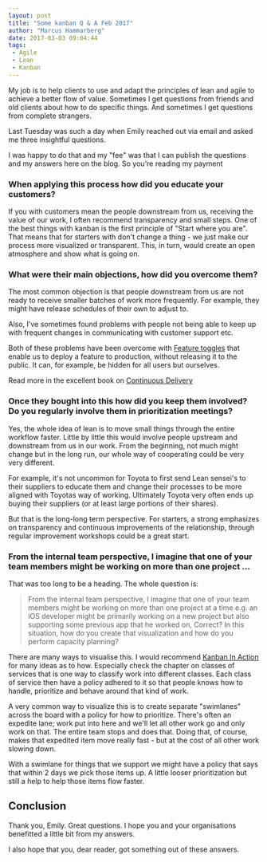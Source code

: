 ```yaml
---
layout: post
title: "Some kanban Q & A Feb 2017"
author: "Marcus Hammarberg"
date: 2017-03-03 09:04:44
tags:
 - Agile
 - Lean
 - Kanban
---
```


My job is to help clients to use and adapt the principles of lean and agile to achieve a better flow of value. Sometimes I get questions from friends and old clients about how to do specific things. And sometimes I get questions from complete strangers.

Last Tuesday was such a day when Emily reached out via email and asked me three insightful questions.

I was happy to do that and my "fee" was that I can publish the questions and my answers here on the blog. So you're reading my payment

<!-- excerpt-end -->

### When applying this process how did you educate your customers?

If you with customers mean the people downstream from us, receiving the value of our work, I often recommend transparency and small steps. One of the best things with kanban is the first principle of "Start where you are". That means that for starters with don't change a thing - we just make our process more visualized or transparent. This, in turn, would create an open atmosphere and show what is going on.

### What were their main objections, how did you overcome them?

The most common objection is that people downstream from us are not ready to receive smaller batches of work more frequently. For example, they might have release schedules of their own to adjust to.

Also, I've sometimes found problems with people not being able to keep up with frequent changes in communicating with customer support etc.

Both of these problems have been overcome with [Feature toggles](https://martinfowler.com/articles/feature-toggles.html) that enable us to deploy a feature to production, without releasing it to the public. It can, for example, be hidden for all users but ourselves.

Read more in the excellent book on [Continuous Delivery](https://www.amazon.com/Continuous-Delivery-Deployment-Automation-Addison-Wesley/dp/0321601912)

### Once they bought into this how did you keep them involved? Do you regularly involve them in prioritization meetings?

Yes, the whole idea of lean is to move small things through the entire workflow faster. Little by little this would involve people upstream and downstream from us in our work. From the beginning, not much might change but in the long run, our whole way of cooperating could be very very different.

For example, it's not uncommon for Toyota to first send Lean sensei's to their suppliers to educate them and change their processes to be more aligned with Toyotas way of working. Ultimately Toyota very often ends up buying their suppliers (or at least large portions of their shares).

But that is the long-long term perspective. For starters, a strong emphasizes on transparency and continuous improvements of the relationship, through regular improvement workshops could be a great start.

### From the internal team perspective, I imagine that one of your team members might be working on more than one project ...

That was too long to be a heading. The whole question is:

> From the internal team perspective, I imagine that one of your team members might be working on more than one project at a time e.g. an iOS developer might be primarily working on a new project but also supporting some previous app that he worked on, Correct? In this situation, how do you create that visualization and how do you perform capacity planning?

There are many ways to visualise this. I would recommend [Kanban In Action](http://bit.ly/theKanbanBook) for many ideas as to how. Especially check the chapter on classes of services that is one way to classify work into different classes. Each class of service then have a policy adhered to it so that people knows how to handle, prioritize and behave around that kind of work.

A very common way to visualize this is to create separate "swimlanes" across the board with a policy for how to prioritize. There's often an expedite lane; work put into here and we'll let all other work go and only work on that. The entire team stops and does that. Doing that, of course, makes that expedited item move really fast - but at the cost of all other work slowing down.

With a swimlane for things that we support we might have a policy that says that within 2 days we pick those items up. A little looser prioritization but still a help to help those items flow faster.

## Conclusion

Thank you, Emily. Great questions. I hope you and your organisations benefitted a little bit from my answers.

I also hope that you, dear reader, got something out of these answers.